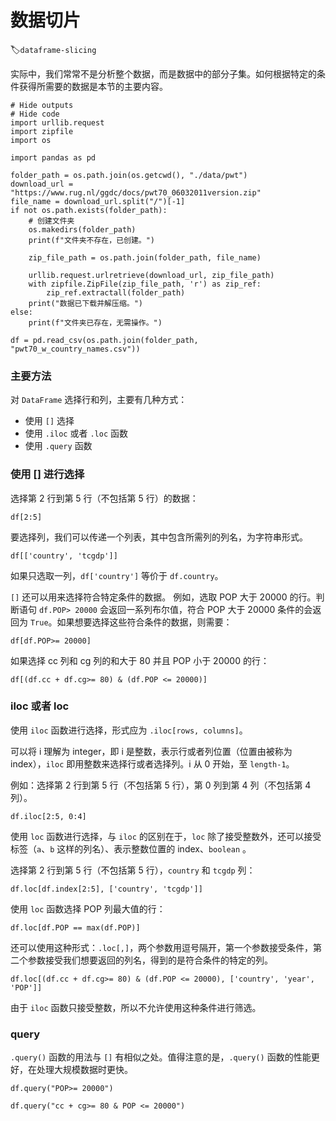 # 数据切片
:label:`dataframe-slicing`

实际中，我们常常不是分析整个数据，而是数据中的部分子集。如何根据特定的条件获得所需要的数据是本节的主要内容。

```{.python .input}
# Hide outputs
# Hide code
import urllib.request
import zipfile
import os

import pandas as pd

folder_path = os.path.join(os.getcwd(), "./data/pwt")
download_url = "https://www.rug.nl/ggdc/docs/pwt70_06032011version.zip"
file_name = download_url.split("/")[-1]
if not os.path.exists(folder_path):
    # 创建文件夹
    os.makedirs(folder_path)
    print(f"文件夹不存在，已创建。")

    zip_file_path = os.path.join(folder_path, file_name)

    urllib.request.urlretrieve(download_url, zip_file_path)
    with zipfile.ZipFile(zip_file_path, 'r') as zip_ref:
        zip_ref.extractall(folder_path)
    print("数据已下载并解压缩。")
else:
    print(f"文件夹已存在，无需操作。")

df = pd.read_csv(os.path.join(folder_path, "pwt70_w_country_names.csv"))
```

### 主要方法

对 `DataFrame` 选择行和列，主要有几种方式：

* 使用 `[]` 选择
* 使用 `.iloc` 或者 `.loc` 函数
* 使用 `.query` 函数

### 使用 [] 进行选择

选择第 2 行到第 5 行（不包括第 5 行）的数据：

```{.python .input}
df[2:5]
```

要选择列，我们可以传递一个列表，其中包含所需列的列名，为字符串形式。

```{.python .input}
df[['country', 'tcgdp']]
```

如果只选取一列，`df['country']` 等价于 `df.country`。

`[]` 还可以用来选择符合特定条件的数据。 例如，选取 POP 大于 20000 的行。判断语句 `df.POP> 20000` 会返回一系列布尔值，符合 POP 大于 20000 条件的会返回为 `True`。如果想要选择这些符合条件的数据，则需要：

```{.python .input}
df[df.POP>= 20000]
```

如果选择 cc 列和 cg 列的和大于 80 并且 POP 小于 20000 的行：

```{.python .input}
df[(df.cc + df.cg>= 80) & (df.POP <= 20000)]
```

### iloc 或者 loc

使用 `iloc` 函数进行选择，形式应为 `.iloc[rows, columns]`。

可以将 i 理解为 integer，即 i 是整数，表示行或者列位置（位置由被称为 index），`iloc` 即用整数来选择行或者选择列。i 从 0 开始，至 `length-1`。

例如：选择第 2 行到第 5 行（不包括第 5 行），第 0 列到第 4 列（不包括第 4 列）。

```{.python .input}
df.iloc[2:5, 0:4]
```

使用 `loc` 函数进行选择，与 `iloc` 的区别在于，`loc` 除了接受整数外，还可以接受标签（`a`、`b` 这样的列名）、表示整数位置的 index、`boolean` 。

选择第 2 行到第 5 行（不包括第 5 行），`country` 和 `tcgdp` 列：

```{.python .input}
df.loc[df.index[2:5], ['country', 'tcgdp']]
```

使用 `loc` 函数选择 POP 列最大值的行：

```{.python .input}
df.loc[df.POP == max(df.POP)]
```

还可以使用这种形式：`.loc[,]`，两个参数用逗号隔开，第一个参数接受条件，第二个参数接受我们想要返回的列名，得到的是符合条件的特定的列。

```{.python .input}
df.loc[(df.cc + df.cg>= 80) & (df.POP <= 20000), ['country', 'year', 'POP']]
```

由于 `iloc` 函数只接受整数，所以不允许使用这种条件进行筛选。

### query

`.query()` 函数的用法与 `[]` 有相似之处。值得注意的是，`.query()` 函数的性能更好，在处理大规模数据时更快。

```{.python .input}
df.query("POP>= 20000")
```

```{.python .input}
df.query("cc + cg>= 80 & POP <= 20000")
```

